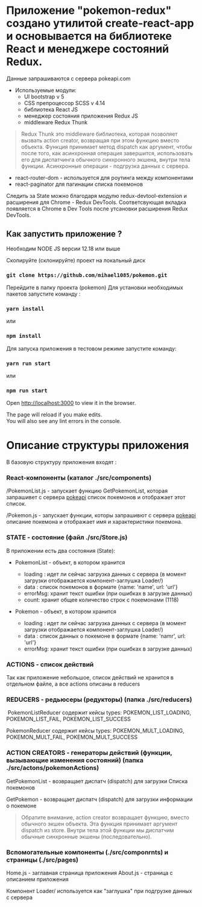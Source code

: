 # Приложение "pokemon-redux" создано утилитой create-react-app и основывается на библиотеке React и менеджере состояний Redux.

Данные запрашиваются с сервера pokeapi.com
 
 * Используемые модули:
 	* UI bootstrap v 5
 	* CSS препроцессор SCSS v 4.14
 	* библиотека React JS
 	* менеджер состояния приложения Redux JS
	* middleware Redux Thunk
> Redux Thunk это middleware библиотека, которая позволяет вызвать action creator, возвращая при этом функцию вместо объекта. Функция принимает метод dispatch как аргумент, чтобы после того, как асинхронная операция завершится, использовать его для диспатчинга обычного синхронного экшена, внутри тела функции. Асинхронные операции - подгрузка данных с сервера.

- react-router-dom - используется для роутинга между компонентами
- react-paginator для пагинации списка покемонов

Следить за State можно благодаря модулю redux-devtool-extension и расширения для Chrome - Redux DevTools.
Соответсвующая вкладка появляется в Chrome в Dev Tools после утсановки расширения Redux DevTools.


## Как запустить приложение ?

Необходим  NODE JS версии 12.18 или выше

Скопируйте (склонируйте) проект на локальный диск
### `git clone https://github.com/mihael1085/pokemon.git`

Перейдите в папку проекта (pokemon)
Для установки необходимых пакетов запустите команду :
### `yarn install`
или 
### `npm install`

Для запуска приложения в тестовом режиме запустите команду:
### `yarn run start`
или
### `npm run start`

Open [http://localhost:3000](http://localhost:3000) to view it in the browser.

The page will reload if you make edits.\
You will also see any lint errors in the console.



# Описание структуры приложения

В базовую структуру приложения входят :

### React-компоненты (каталог ./src/components)

/PokemonList.js - запускает функцию GetPokemonList, которая запрашивет с сервера [pokeapi](https://pokeapi.co) список покемонов и отображает этот список.

/Pokemon.js - запускает функции, которы запрашивют с сервера [pokeapi](https://pokeapi.co) описание покемона и отображает имя и характеристики покемона.


### STATE - состояние (файл ./src/Store.js)
В приложении есть два состояния (State):
* PokemonList - объект, в котором хранится 
	* loading : идет ли сейчас загрузка данных с сервера (в момент загрузки отображается компонент-заглушка Loader/)
	* data : список покемонов в формате {name: 'name', url: 'url'}
	* errorMsg: хранит текст ошибки (при ошибках в загрузке данных)
 	* count: хранит общее количество строк с покемонами (1118)

* Pokemon - объект, в котором хранится
	* loading : идет ли сейчас загрузка данных с сервера (в момент загрузки отображается компонент-заглушка Loader/)
	* data : список данных о покемоне в формате {name: 'namr', url: 'url'}
	* errorMsg: хранит текст ошибки (при ошибках в загрузке данных)



### ACTIONS - список действий
Так как приложение небольшое, список действий не хранится в отдельном файле, а все actions описаны в reducers

### REDUCERS - редьюсеры (редукторы) (папка ./src/reducers)

 PokemonListReducer
содержит кейсы types:	POKEMON_LIST_LOADING, POKEMON_LIST_FAIL, POKEMON_LIST_SUCCESS

PokemonReducer
содержит кейсы types: POKEMON_MULT_LOADING, POKEMON_MULT_FAIL, POKEMON_MULT_SUCCESS

### ACTION CREATORS - генераторы действий (функции, вызывающие изменения состояний) (папка ./src/actons/pokemonActions)

GetPokemonList - возвращает диспатч (dispatch) для загрузки Списка покемонов

GetPokemon - возвращает диспатч (dispatch) для загрузки информации о покемоне

> Обратите внимание, action creator возвращает функцию, вместо обычного экшен объекта. Эта функция принимает аргумент dispatch из store.
>Внутри тела этой функции мы диспатчим обычные синхронные экшены (последовательно).

### Вспомогательные компоненты (./src/componrnts) и страницы (./src/pages)

Home.js - заглавная страница приложения
About.js - страница с описанием приложения

Компонент Loader/ используется как "заглушка" при подгрузке данных с сервера

